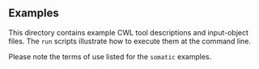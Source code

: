 ## Examples

This directory contains example CWL tool descriptions and input-object files. The `run` scripts illustrate how to execute them at the command line.

Please note the terms of use listed for the `somatic` examples.
